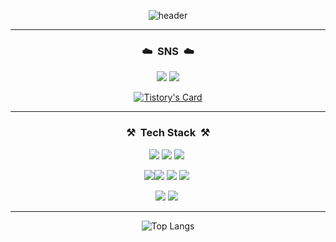 <div align="center">

![header](https://capsule-render.vercel.app/api?type=soft&color=1997B5&height=150&section=header&text=Welcome&nbsp;to&nbsp;jihee's&nbsp;Github&fontSize=60&animation=blinking)


  ---
  
  ### ☁️ &nbsp;SNS &nbsp;☁️ 
<img src="https://img.shields.io/badge/Tstory-E74C3C?style=plastic&logo=Tstory&logoColor=white"/>&nbsp;<img src="https://img.shields.io/badge/Notion-000000?style=plastic&logo=notion&logoColor=white"/>


[![Tistory's Card](https://github-readme-tistory-card.vercel.app/api?name=jiiheees&theme=kakao)](https://easyhomputer.tistory.com)

  
---
  
 ### ⚒️ &nbsp;Tech Stack &nbsp;⚒️
<img src="https://img.shields.io/badge/Tstory-E74C3C?style=plastic&logo=Tstory&logoColor=white"/>&nbsp;<img src="https://img.shields.io/badge/Notion-000000?style=plastic&logo=notion&logoColor=white"/>&nbsp;<img src="https://img.shields.io/badge/Django-092E20?style=plastic&logo=Django&logoColor=white"/>&nbsp;

<img src="https://img.shields.io/badge/FastAPI-009688?style=plastic&logo=FastAPI&logoColor=white"/><img src="https://img.shields.io/badge/AWS-232F3E?style=plastic&logo=amazonaws&logoColor=white"/>&nbsp;<img src="https://img.shields.io/badge/Docker-2496ED?style=plastic&logo=Docker&logoColor=white"/>&nbsp;<img src="https://img.shields.io/badge/Flask-000000?style=plastic&logo=Flask&logoColor=white"/>&nbsp;

<img src="https://img.shields.io/badge/Postman-FF6C37?style=plastic&logo=Postman&logoColor=white"/>&nbsp;<img src="https://img.shields.io/badge/MySQL-4479A1?style=plastic&logo=MySQL&logoColor=white"/>&nbsp;

---

![Top Langs](https://github-readme-stats.vercel.app/api/top-langs/?username=jiiheeee)


</div>

<!--
**jiiheeee/jiiheeee** is a ✨ _special_ ✨ repository because its `README.md` (this file) appears on your GitHub profile.

Here are some ideas to get you started:

- 🔭 I’m currently working on ...
- 🌱 I’m currently learning ...
- 👯 I’m looking to collaborate on ...
- 🤔 I’m looking for help with ...
- 💬 Ask me about ...
- 📫 How to reach me: ...
- 😄 Pronouns: ...
- ⚡ Fun fact: ...
-->
